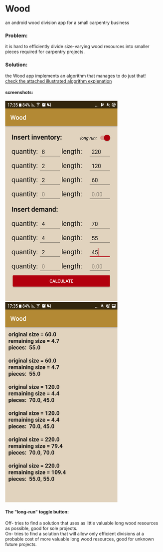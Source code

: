 # Wood
an android wood division app for a small carpentry business


### Problem: 
it is hard to efficiently divide size-varying wood resources into smaller pieces required for carpentry projects.

### Solution:
the Wood app implements an algorithm that manages to do just that!  
[check the attached illustrated algorithm explenation](wood-%20explanation.pdf)

#### screenshots:

![  ](Screenshot_20180106-173503.png)   ![  ](Screenshot_20180106-173523.png)  
 
 
 
#### The "long-run" toggle button:

Off- tries to find a solution that uses as little valuable long wood resources as possible, good for sole projects.  
On- tries to find a solution that will allow only efficient divisions at a probable cost of more valuable long wood resources, good for unknown future projects.  

